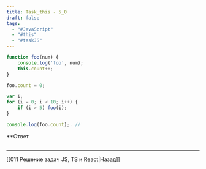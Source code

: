 ```yaml
---
title: Task_this - 5_0
draft: false
tags:
  - "#JavaScript"
  - "#this"
  - "#taskJS"
---
```

```js
function foo(num) {
	console.log('foo', num);
	this.count++;
}

foo.count = 0;

var i;
for (i = 0; i < 10; i++) {
	if (i > 5) foo(i);
}

console.log(foo.count);. //
```

**Ответ

```js

```

___

[[011 Решение задач JS, TS и React|Назад]]